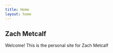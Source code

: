 ```yaml
---
title: Home
layout: home
---
```


## Zach Metcalf

Welcome! This is the personal site for Zach Metcalf
